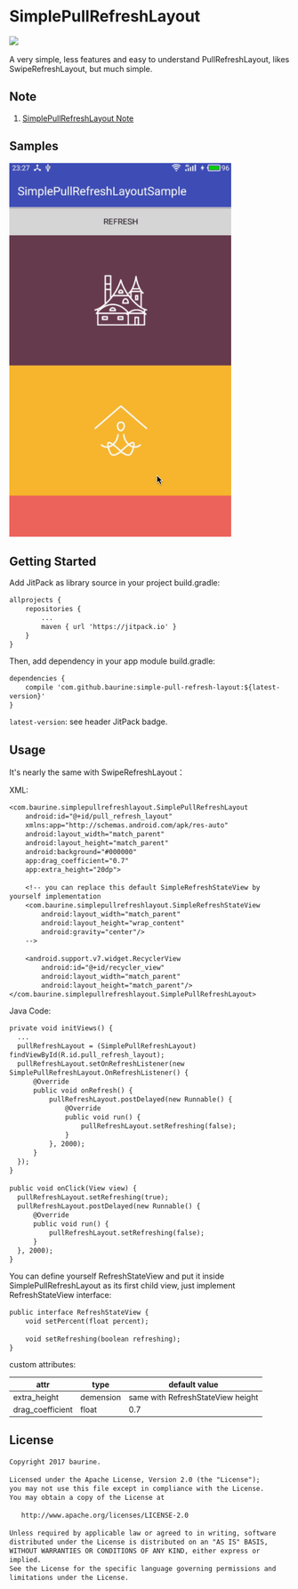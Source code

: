 # SimplePullRefreshLayout

[![](https://jitpack.io/v/baurine/simple-pull-refresh-layout.svg)](https://jitpack.io/#baurine/simple-pull-refresh-layout)

A very simple, less features and easy to understand PullRefreshLayout, likes SwipeRefreshLayout, but much simple.

## Note

1. [SimplePullRefreshLayout Note](./note/simple-pullrefreshlayout-note.md)

## Samples

![](./note/art/1_sample.gif)

## Getting Started

Add JitPack as library source in your project build.gradle:

    allprojects {
        repositories {
            ...
            maven { url 'https://jitpack.io' }
        }
    }

Then, add dependency in your app module build.gradle:

    dependencies {
        compile 'com.github.baurine:simple-pull-refresh-layout:${latest-version}'
    }

`latest-version`: see header JitPack badge.

## Usage

It's nearly the same with SwipeRefreshLayout：

XML:

    <com.baurine.simplepullrefreshlayout.SimplePullRefreshLayout
        android:id="@+id/pull_refresh_layout"
        xmlns:app="http://schemas.android.com/apk/res-auto"
        android:layout_width="match_parent"
        android:layout_height="match_parent"
        android:background="#000000"
        app:drag_coefficient="0.7"
        app:extra_height="20dp">

        <!-- you can replace this default SimpleRefreshStateView by yourself implementation
        <com.baurine.simplepullrefreshlayout.SimpleRefreshStateView
            android:layout_width="match_parent"
            android:layout_height="wrap_content"
            android:gravity="center"/>
        -->

        <android.support.v7.widget.RecyclerView
            android:id="@+id/recycler_view"
            android:layout_width="match_parent"
            android:layout_height="match_parent"/>
    </com.baurine.simplepullrefreshlayout.SimplePullRefreshLayout>

Java Code:

    private void initViews() {
      ...
      pullRefreshLayout = (SimplePullRefreshLayout) findViewById(R.id.pull_refresh_layout);
      pullRefreshLayout.setOnRefreshListener(new SimplePullRefreshLayout.OnRefreshListener() {
          @Override
          public void onRefresh() {
              pullRefreshLayout.postDelayed(new Runnable() {
                  @Override
                  public void run() {
                      pullRefreshLayout.setRefreshing(false);
                  }
              }, 2000);
          }
      });
    }

    public void onClick(View view) {
      pullRefreshLayout.setRefreshing(true);
      pullRefreshLayout.postDelayed(new Runnable() {
          @Override
          public void run() {
              pullRefreshLayout.setRefreshing(false);
          }
      }, 2000);
    }

You can define yourself RefreshStateView and put it inside SimplePullRefreshLayout as its first child view, just implement RefreshStateView interface:

    public interface RefreshStateView {
        void setPercent(float percent);

        void setRefreshing(boolean refreshing);
    }

custom attributes:

attr | type | default value
-----|------|--------------
extra_height     | demension | same with RefreshStateView height
drag_coefficient | float     | 0.7

License
-------

    Copyright 2017 baurine.

    Licensed under the Apache License, Version 2.0 (the "License");
    you may not use this file except in compliance with the License.
    You may obtain a copy of the License at

       http://www.apache.org/licenses/LICENSE-2.0

    Unless required by applicable law or agreed to in writing, software
    distributed under the License is distributed on an "AS IS" BASIS,
    WITHOUT WARRANTIES OR CONDITIONS OF ANY KIND, either express or implied.
    See the License for the specific language governing permissions and
    limitations under the License.
